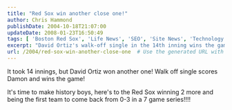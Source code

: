 ```yaml
---
title: "Red Sox win another close one!"
author: Chris Hammond
publishDate: 2004-10-18T21:07:00
updateDate: 2008-01-23T16:50:49
tags: [ 'Boston Red Sox', 'Life News', 'SEO', 'Site News', 'Technology' ]
excerpt: "David Ortiz's walk-off single in the 14th inning wins the game for the Red Sox! Can they make history with a comeback from 0-3?"
url: /2004/red-sox-win-another-close-one  # Use the generated URL with year
---
```

<P>It took 14 innings, but David Ortiz won another one! Walk off single scores Damon and wins the game!</P> <P>It's time to make history boys, here's to the Red Sox winning 2 more and being the first team to come back from 0-3 in a 7 game series!!!!</P>

